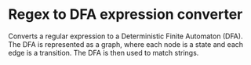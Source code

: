 # Regex to DFA expression converter

Converts a regular expression to a Deterministic Finite Automaton (DFA). The DFA is represented as a graph, where each node is a state and each edge is a transition. The DFA is then used to match strings.
